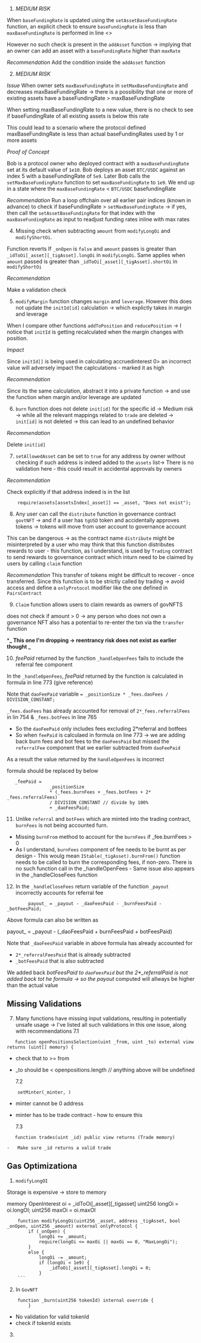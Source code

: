 1. _MEDIUM RISK_

When `baseFundingRate` is updated using the `setAssetBaseFundingRate` function, an explicit check to ensure `baseFundingRate` is less than `maxBaseFundingRate` is performed in line <>

However no such check is present in the `addAsset` function -> implying that an owner can add an asset with a `baseFundingRate` higher than `maxRate`

_Recommendation_
Add the condition inside the `addAsset` function

2.  _MEDIUM RISK_

_Issue_
When owner sets `maxBaseFundingRate` in `setMaxBaseFundingRate` and decreases maxBaseFundingRate -> there is a possibility that one or more of existing assets have a baseFundingRate > maxBaseFundingRate

When setting maxBaseFundingRate to a new value, there is no check to see if baseFundingRate of all existing assets is below this rate

This could lead to a scenario where the protocol defined maxBaseFundingRate is less than actual baseFundingRates used by 1 or more assets

_Proof of Concept_

Bob is a protocol owner who deployed contract with a `maxBaseFundingRate` set at its default value of `1e10`. Bob deploys an asset `BTC/USDC` against an index 5 with a baseFundingRate of `5e9`. Later Bob calls the `setMaxBaseFundingRate` function to set `maxBaseFundingRate` to `1e9`. We end up in a state where the `maxBaseFundingRate` < `BTC/USDC` basefundingRate

_Recommendation_
Run a loop offchain over all earlier pair indices (known in advance) to check if baseFundingRate > `setMaxBaseFundingRate` -> if yes, then call the `setAssetBaseFundingRate` for that index with the `maxBaseFundingRate` as input to readjust funding rates inline with max rates

4. Missing check when subtracting `amount` from `modifyLongOi` and `modifyShortOi`.

Function reverts If `_onOpen` is `false` and `amount` passes is greater than `_idToOi[_asset][_tigAsset].longOi` in `modifyLongOi`. Same applies when `amount` passed is greater than `_idToOi[_asset][_tigAsset].shortOi` in `modifyShortOi`

_Recommendation_

Make a validation check

5. `modifyMargin` function changes `margin` and `leverage`. However this does not update the `initId[id]` calculation -> which explictly takes in margin and leverage

When I compare other functions `addToPosition` and `reducePosition` -> I notice that `initId` is getting recalculated when the margin changes with position.

_Impact_

Since `initId[]` is being used in calculating accruedinterest 0> an incorrect value will adversely impact the caplculations - marked it as high

_Recommendation_

Since its the same calculation, abstract it into a private function -> and use the function when margin and/or leverage are updated

6. `burn` function does not delete `init[id]` for the specific id -> Medium risk -> while all the relevant mappings related to `trade` are deleted -> `init[id]` is not deleted -> this can lead to an undefined behavior

_Recommendation_

Delete `init[id]`

7. `setAllowedAsset` can be set to `true` for any address by owner without checking if such address is indeed added to the `assets` list-> There is no validation here - this could result in accidental approvals by owners

_Recommendation_

Check explicitly if that address indeed is in the list

```
    require(assets[assetsIndex[_asset]] == _asset, "Does not exist");
```

8. Any user can call the `distribute` function in governance contract `govtNFT` -> and if a user has `tgUSD` token and accidentally approves tokens -> tokens will move from user account to governance account

This can be dangerous -> as the contract name `distribute` might be misinterpreted by a user who may think that this function distributes rewards to user - this function, as I understand, is used by `Trading` contract to send rewards to governance contract which inturn need to be claimed by users by calling `claim` function

_Recommendation_
This transfer of tokens might be difficult to recover - once transferred. Since this function is to be strictly called by trading -> avoid access and define a `onlyProtocol` modifier like the one defined in `PairsContract`

9. `Claim` function allows users to claim rewards as owners of govNFTS

does not check if amount > 0 -> any person who does not own a governance NFT also has a potential to re-enter the txn via the `transfer` function

\***_ This one I'm dropping -> reentrancy risk does not exist as earlier thought _**

10. _feePaid_ returned by the function `_handleOpenFees` fails to include the referral fee component

In the `_handleOpenFees`, _feePaid_ returned by the function is calculated in formula in line 773 (give reference)

Note that `daoFeePaid` variable `= _positionSize * _fees.daoFees / DIVISION_CONSTANT;`

`_fees.daoFees` has already accounted for removal of `2*_fees.referralFees` in lin 754 & `_fees.botFees` in line 765

- So the `daoFeePaid` only includes fees excluding 2\*referral and botfees
- So when `feePaid` is calculaed in formula on line 773 -> we are adding back burn fees and bot fees to the `daoFeesPaid` but missed the `referralFee` component that we earlier subtracted from `daoFeePaid`

As a result the value returned by the `handleOpenFees` is incorrect

formula should be replaced by below

```
   _feePaid =
                _positionSize
                * (_fees.burnFees + _fees.botFees + 2* _fees.referralFees)
                / DIVISION_CONSTANT // divide by 100%
                + _daoFeesPaid;
```

11. Unlike `referral` and `botFees` which are minted into the trading contract, `burnFees` is not being accounted furn.

- Missing `burnFrom` method to account for the `burnFees` if \_fee.burnFees > 0
- As I understand, `burnFees` component of fee needs to be burnt as per design - This woulg mean `IStable(_tigAsset).burnFrom()` function needs to be called to burn the corresponding fees, if non-zero. There is no such function call in the \_handleOpenFees - Same issue also appears in the \_handleCloseFees function

12. In the `_handleCloseFees` return variable of the function `_payout` incorrectly accounts for referral fee

```
        payout_ = _payout - _daoFeesPaid - _burnFeesPaid - _botFeesPaid;
```

Above formula can also be written as

payout\_ = \_payout - (\_daoFeesPaid + burnFeesPaid + botFeesPaid)

Note that `_daoFeesPaid` variable in above formula has already accounted for

- `2*_referralFeesPaid` that is already subtracted
- `_botFeesPaid` that is also subtracted

We added back _botFeesPaid to `daoFeesPaid` but the 2\*\_referralPaid is not added back tot he formula -> so the payout_ computed will allways be higher than the actual value

## Missing Validations

7. Many functions have missing input validations, resulting in potentially unsafe usage -> I've listed all such validations in this one issue, along with recommendations
   7.1

```
   function openPositionsSelection(uint _from, uint _to) external view returns (uint[] memory) {
```

- check that to >= from
- \_to should be < openpositions.length // anything above will be undefined

  7.2

```
    setMinter(_minter, )
```

- minter cannot be 0 address
- minter has to be trade contract - how to ensure this

  7.3

```
   function trades(uint _id) public view returns (Trade memory)
```

    -   Make sure _id returns a valid trade

## Gas Optimizationa

1. `modifyLongOI`

Storage is expensive -> store to memory

memory OpenInterest oi = \_idToOi[\_asset][_tigasset]
uint256 longOi = oi.longOI;
uint256 maxOi = oi.maxOI

````
    function modifyLongOi(uint256 _asset, address _tigAsset, bool _onOpen, uint256 _amount) external onlyProtocol {
        if (_onOpen) {
            longOi += _amount;
            require(longOi <= maxOi || maxOi == 0, "MaxLongOi");
        }
        else {
            longOi -= _amount;
            if (longOi < 1e9) {
                _idToOi[_asset][_tigAsset].longOi = 0;
            }
    ```
````

2. In `GovNFT`

```
    function _burn(uint256 tokenId) internal override {
        }
```

- No validation for valid tokenId
- check if tokenId exists

3.
